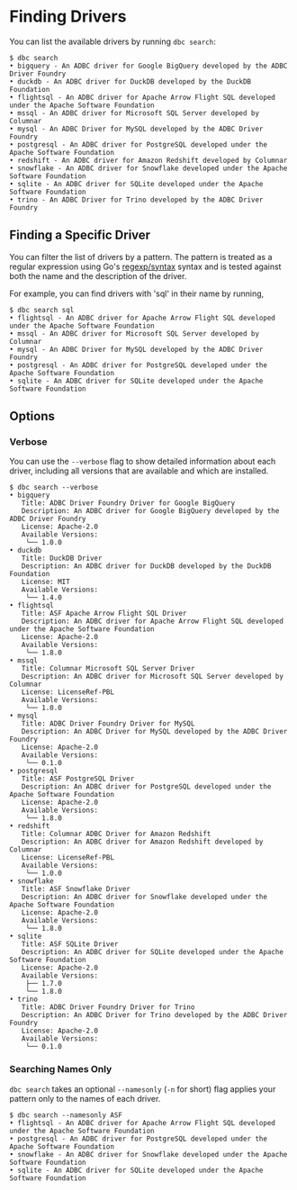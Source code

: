 <!--
Copyright 2025 Columnar Technologies Inc.

Licensed under the Apache License, Version 2.0 (the "License");
you may not use this file except in compliance with the License.
You may obtain a copy of the License at

    http://www.apache.org/licenses/LICENSE-2.0

Unless required by applicable law or agreed to in writing, software
distributed under the License is distributed on an "AS IS" BASIS,
WITHOUT WARRANTIES OR CONDITIONS OF ANY KIND, either express or implied.
See the License for the specific language governing permissions and
limitations under the License.
-->

# Finding Drivers

You can list the available drivers by running `dbc search`:

```console
$ dbc search
• bigquery - An ADBC driver for Google BigQuery developed by the ADBC Driver Foundry
• duckdb - An ADBC driver for DuckDB developed by the DuckDB Foundation
• flightsql - An ADBC driver for Apache Arrow Flight SQL developed under the Apache Software Foundation
• mssql - An ADBC driver for Microsoft SQL Server developed by Columnar
• mysql - An ADBC Driver for MySQL developed by the ADBC Driver Foundry
• postgresql - An ADBC driver for PostgreSQL developed under the Apache Software Foundation
• redshift - An ADBC driver for Amazon Redshift developed by Columnar
• snowflake - An ADBC driver for Snowflake developed under the Apache Software Foundation
• sqlite - An ADBC driver for SQLite developed under the Apache Software Foundation
• trino - An ADBC Driver for Trino developed by the ADBC Driver Foundry
```

## Finding a Specific Driver

You can filter the list of drivers by a pattern.
The pattern is treated as a regular expression using Go's [regexp/syntax](https://pkg.go.dev/regexp/syntax) syntax and is tested against both the name and the description of the driver.

For example, you can find drivers with 'sql' in their name by running,

```console
$ dbc search sql
• flightsql - An ADBC driver for Apache Arrow Flight SQL developed under the Apache Software Foundation
• mssql - An ADBC driver for Microsoft SQL Server developed by Columnar
• mysql - An ADBC Driver for MySQL developed by the ADBC Driver Foundry
• postgresql - An ADBC driver for PostgreSQL developed under the Apache Software Foundation
• sqlite - An ADBC driver for SQLite developed under the Apache Software Foundation
```

## Options

### Verbose

You can use the `--verbose` flag to show detailed information about each driver, including all versions that are available and which are installed.
```console
$ dbc search --verbose
• bigquery
   Title: ADBC Driver Foundry Driver for Google BigQuery
   Description: An ADBC driver for Google BigQuery developed by the ADBC Driver Foundry
   License: Apache-2.0
   Available Versions:
    ╰── 1.0.0
• duckdb
   Title: DuckDB Driver
   Description: An ADBC driver for DuckDB developed by the DuckDB Foundation
   License: MIT
   Available Versions:
    ╰── 1.4.0
• flightsql
   Title: ASF Apache Arrow Flight SQL Driver
   Description: An ADBC driver for Apache Arrow Flight SQL developed under the Apache Software Foundation
   License: Apache-2.0
   Available Versions:
    ╰── 1.8.0
• mssql
   Title: Columnar Microsoft SQL Server Driver
   Description: An ADBC driver for Microsoft SQL Server developed by Columnar
   License: LicenseRef-PBL
   Available Versions:
    ╰── 1.0.0
• mysql
   Title: ADBC Driver Foundry Driver for MySQL
   Description: An ADBC Driver for MySQL developed by the ADBC Driver Foundry
   License: Apache-2.0
   Available Versions:
    ╰── 0.1.0
• postgresql
   Title: ASF PostgreSQL Driver
   Description: An ADBC driver for PostgreSQL developed under the Apache Software Foundation
   License: Apache-2.0
   Available Versions:
    ╰── 1.8.0
• redshift
   Title: Columnar ADBC Driver for Amazon Redshift
   Description: An ADBC driver for Amazon Redshift developed by Columnar
   License: LicenseRef-PBL
   Available Versions:
    ╰── 1.0.0
• snowflake
   Title: ASF Snowflake Driver
   Description: An ADBC driver for Snowflake developed under the Apache Software Foundation
   License: Apache-2.0
   Available Versions:
    ╰── 1.8.0
• sqlite
   Title: ASF SQLite Driver
   Description: An ADBC driver for SQLite developed under the Apache Software Foundation
   License: Apache-2.0
   Available Versions:
    ├── 1.7.0
    ╰── 1.8.0
• trino
   Title: ADBC Driver Foundry Driver for Trino
   Description: An ADBC Driver for Trino developed by the ADBC Driver Foundry
   License: Apache-2.0
   Available Versions:
    ╰── 0.1.0
```

### Searching Names Only

`dbc search` takes an optional `--namesonly` (`-n` for short) flag applies your pattern only to the names of each driver.

```console
$ dbc search --namesonly ASF
• flightsql - An ADBC driver for Apache Arrow Flight SQL developed under the Apache Software Foundation
• postgresql - An ADBC driver for PostgreSQL developed under the Apache Software Foundation
• snowflake - An ADBC driver for Snowflake developed under the Apache Software Foundation
• sqlite - An ADBC driver for SQLite developed under the Apache Software Foundation
```
